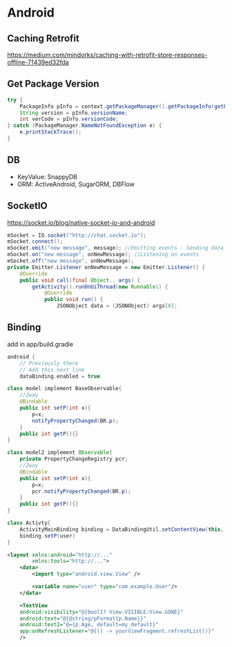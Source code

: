 # Android

## Caching Retrofit

https://medium.com/mindorks/caching-with-retrofit-store-responses-offline-71439ed32fda

## Get Package Version

```java
try {
    PackageInfo pInfo = context.getPackageManager().getPackageInfo(getPackageName(), 0);
    String version = pInfo.versionName;
    int verCode = pInfo.versionCode;
} catch (PackageManager.NameNotFoundException e) {
    e.printStackTrace();
}
```

## DB

* KeyValue: SnappyDB
* ORM: ActiveAndroid, SugarORM, DBFlow

## SocketIO

https://socket.io/blog/native-socket-io-and-android

```java
mSocket = IO.socket("http://chat.socket.io");
mSocket.connect();
mSocket.emit("new message", message); //Emitting events - Sending data
mSocket.on("new message", onNewMessage); //Listening on events
mSocket.off("new message", onNewMessage);
private Emitter.Listener onNewMessage = new Emitter.Listener() {
    @Override
    public void call(final Object.. args) {
        getActivity().runOnUiThread(new Runnable() {
            @Override
            public void run() {
                JSONObject data = (JSONObject) args[0];
```

## Binding

add in app/build.gradle

```gradle
android {
    // Previously there
    // Add this next line
    dataBinding.enabled = true
```

```java
class model implement BaseObservable{
    //2way
    @Bindable
    public int setP(int x){
        p=x;
        notifyPropertyChanged(BR.p);
    }
    public int getP(){}
}

class model2 implement Observable{
    private PropertyChangeRegistry pcr;
    //2way
    @Bindable
    public int setP(int x){
        p=x;
        pcr.notifyPropertyChanged(BR.p);
    }
    public int getP(){}
}

class Activty{
    ActivityMainBinding binding = DataBindingUtil.setContentView(this, R.layout.activity_main);
    binding.setP(user)
}
```

```xml
<layout xmlns:android="http://..."
        xmlns:tools="http://...">
    <data>
        <import type="android.view.View" />

        <variable name="user" type="com.example.User"/>
    </data>

    <TextView
    android:visibility="@{bool1? View.VISIBLE:View.GONE}"
    android:text="@{@string/pFormat{p.Name}}"
    android:text2="@={p.Age, default=my_default}"
    app:onRefreshListener="@{() -> yourViewFragment.refreshList()}"
    />
```